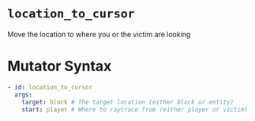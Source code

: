 # `location_to_cursor`

Move the location to where you or the victim are looking

# Mutator Syntax
```yaml
- id: location_to_cursor
  args:
    target: block # The target location (either block or entity)
    start: player # Where to raytrace from (either player or victim)
```
